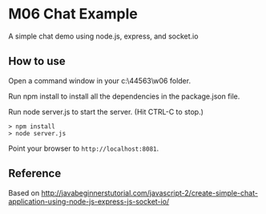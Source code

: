 # M06 Chat Example

A simple chat demo using node.js, express, and socket.io

## How to use

Open a command window in your c:\44563\w06 folder.

Run npm install to install all the dependencies in the package.json file.

Run node server.js to start the server.  (Hit CTRL-C to stop.)

```
> npm install
> node server.js
```

Point your browser to `http://localhost:8081`.

## Reference

Based on http://javabeginnerstutorial.com/javascript-2/create-simple-chat-application-using-node-js-express-js-socket-io/